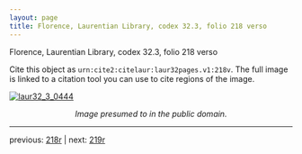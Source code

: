 ```yaml
---
layout: page
title: Florence, Laurentian Library, codex 32.3, folio 218 verso
---
```


Florence, Laurentian Library, codex 32.3, folio 218 verso

Cite this object as `urn:cite2:citelaur:laur32pages.v1:218v`.  The full image is linked to a citation tool you can use to cite regions of the image.

[![laur32_3_0444](http://www.homermultitext.org/iipsrv?IIIF=/project/homer/pyramidal/deepzoom/citelaur/laur32imgs/v1/laur32_3_0444.tif/full/800,/0/default.jpg)](http://www.homermultitext.org/ict2/?urn=urn:cite2:citelaur:laur32imgs.v1:laur32_3_0444) 

<p style="text-align: center; font-style: italic;">Image presumed to in the public domain.</p>

---

previous: [218r](../218r/) | next: [219r](../219r/)